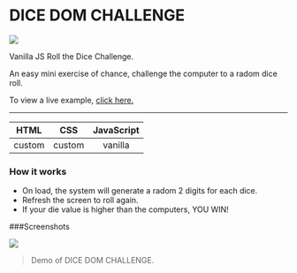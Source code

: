 # DICE DOM CHALLENGE

![](https://encrypted-tbn0.gstatic.com/images?q=tbn:ANd9GcR_MsjMWt8ytCUDmMbKRMO6-Ht6_DHfCMoeKg&usqp=CAU)

Vanilla JS Roll the Dice Challenge.

An easy mini exercise of chance, challenge the computer to a radom dice roll.

To view a live example, [click here.](https://lordsauron5.github.io/DICE-DOM-CHALLENGE/ "click here.")


------------

|   HTML | CSS | JavaScript  |
| :------------: | :------------: | :------------: |
|  custom | custom  | vanilla  |


### How it works

- On load, the system will generate a radom 2 digits for each dice.
- Refresh the screen to roll again.
- If your die value is higher than the computers, YOU WIN!


###Screenshots


![](https://media3.giphy.com/media/v1.Y2lkPTc5MGI3NjExY2M2ODhkN2QyNDYyYTIyZDA0MjFkNGVhZWVmMDc5MjkzNWI3ZWNhYSZjdD1n/qEE9bY3XLY0EpznsS4/giphy.gif)

> Demo of DICE DOM CHALLENGE.
